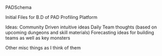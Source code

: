 PADSchema

Initial Files for B.D of PAD Profiling Platform

Ideas:
Community Driven intuitive ideas
Daily Team thoughts (based on upcoming dungeons and skill materials)
Forecasting ideas for building teams as well as key monsters

Other misc things as I think of them
